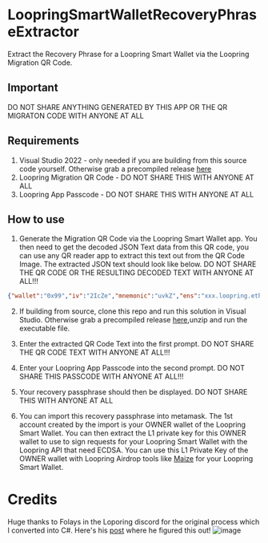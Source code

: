 # LoopringSmartWalletRecoveryPhraseExtractor
Extract the Recovery Phrase for a Loopring Smart Wallet via the Loopring Migration QR Code.

## Important
DO NOT SHARE ANYTHING GENERATED BY THIS APP OR THE QR MIGRATON CODE WITH ANYONE AT ALL

## Requirements
1. Visual Studio 2022 - only needed if you are building from this source code yourself. Otherwise grab a precompiled release [here](https://github.com/fudgebucket27/LoopringSmartWalletRecoveryPhraseExtractor/releases)
2. Loopring Migration QR Code - DO NOT SHARE THIS WITH ANYONE AT ALL
3. Loopring App Passcode - DO NOT SHARE THIS WITH ANYONE AT ALL

## How to use

1. Generate the Migration QR Code via the Loopring Smart Wallet app. You then need to get the decoded JSON Text data from this QR code, you can use any QR reader app to extract this text out from the QR Code Image. The extracted JSON text should look like below. DO NOT SHARE THE QR CODE OR THE RESULTING DECODED TEXT WITH ANYONE AT ALL!!!

```json
{"wallet":"0x99","iv":"2IcZe","mnemonic":"uvkZ","ens":"xxx.loopring.eth","isCounterFactual":false,"register":"61,","type":"LoopringWalletSmart","setting":3232,"salt":"ikq","network":"ETHEREUM"}
```

2. If building from source, clone this repo and run this solution in Visual Studio. Otherwise grab a precompiled release  [here](https://github.com/fudgebucket27/LoopringSmartWalletRecoveryPhraseExtractor/releases),unzip and run the executable file.

3. Enter the extracted QR Code Text into the first prompt. DO NOT SHARE THE QR CODE TEXT WITH ANYONE AT ALL!!!

4. Enter your Loopring App Passcode into the second prompt. DO NOT SHARE THIS PASSCODE WITH ANYONE AT ALL!!!

5. Your recovery passphrase should then be displayed. DO NOT SHARE THIS WITH ANYONE AT ALL

6. You can import this recovery passphrase into metamask. The 1st account created by the import is your OWNER wallet of the Loopring Smart Wallet. You can then extract the L1 private key for this OWNER wallet to use to sign requests for your Loopring Smart Wallet with the Loopring API that need ECDSA. You can use this L1 Private Key of the OWNER wallet with Loopring Airdrop tools like [Maize](https://github.com/cobmin/Maize) for your Loopring Smart Wallet.

# Credits
Huge thanks to Folays in the Loporing discord for the original process which I converted into C#. Here's his [post](https://discord.com/channels/488848270525857792/700743843921920073/1089542488240439498) where he figured this out!
![image](https://github.com/fudgebucket27/LoopringSmartWalletRecoveryPhraseExtractor/assets/5258063/4a4bc2fd-82c2-440e-858f-cd6f2c4d961d)
